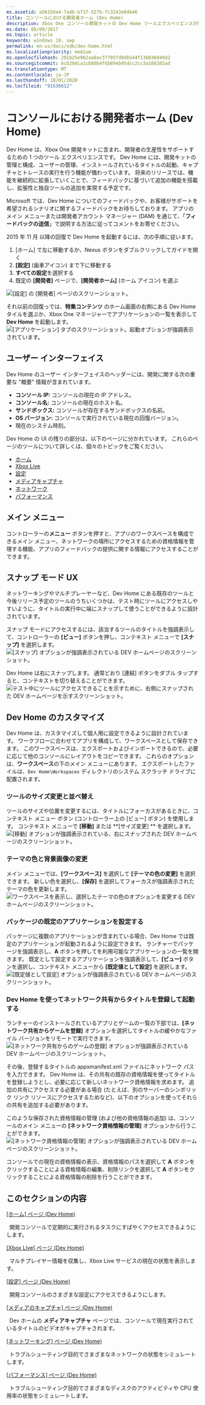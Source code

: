 ```yaml
---
ms.assetid: a56156e4-7adb-bf37-527b-fc3243e04b46
title: コンソールにおける開発者ホーム (Dev Home)
description: Xbox One コンソール開発キットの Dev Home ツールエクスペリエンスが開発者の生産性を向上させる方法について説明します。
ms.date: 08/09/2017
ms.topic: article
keywords: windows 10, uwp
permalink: en-us/docs/xdk/dev-home.html
ms.localizationpriority: medium
ms.openlocfilehash: 291b25e962aa8ac37705fd0db544f138036949d2
ms.sourcegitcommit: 6cb20dca1cb60b4f6b894b95dcc2cc3a166165ad
ms.translationtype: MT
ms.contentlocale: ja-JP
ms.lasthandoff: 10/01/2020
ms.locfileid: "91636612"
---
```

# <a name="developer-home-on-the-console-dev-home"></a>コンソールにおける開発者ホーム (Dev Home)
   
  
Dev Home は、Xbox One 開発キットに含まれ、開発者の生産性をサポートするための 1 つのツール エクスペリエンスです。 Dev Home には、開発キットの管理と構成、ユーザーの管理、インストールされているタイトルの起動、キャプチャとトレースの実行を行う機能が備わっています。 将来のリリースでは、機能を継続的に拡張していくことで、フィードバックに基づいて追加の機能を搭載し、拡張性と独自ツールの追加を実現する予定です。   
   
  
Microsoft では、Dev Home についてのフィードバックや、お客様がサポートを希望されるシナリオに関するフィードバックをお待ちしております。 アプリのメイン メニューまたは開発者アカウント マネージャー (DAM) を通じて、「**フィードバックの送信**」で説明する方法に従ってコメントをお寄せください。   
   
  
2015 年 11 月 以降の回復で Dev Home を起動するには、次の手順に従います。  
 
   1. [ホーム] で左に移動するか、Nexus ボタンをダブルクリックしてガイドを開く  
   1. **[設定]** (歯車アイコン) まで下に移動する   
   1. **すべての設定**を選択する  
   1. 既定の **[開発者]** ページで、**[開発者ホーム]** (ホーム アイコン) を選ぶ   

 ![[設定] の [開発者] ページのスクリーンショット。](images/dev_home_icons.png)   
  
それ以前の回復っでは、**特集コンテンツ** のホーム画面の右側にある Dev Home タイルを選ぶか、Xbox One マネージャーでアプリケーションの一覧を表示して **Dev Home** を起動します。   
 ![[アプリケーション] タブのスクリーンショット。起動オプションが強調表示されています。](images/dev_home_1.png) 
<a id="ID4EBC"></a>

   

## <a name="user-interface"></a>ユーザー インターフェイス  
   
  
Dev Home のユーザー インターフェイスのヘッダーには、開発に関する次の重要な "概要" 情報が含まれています。   
 
   *  **コンソール IP:** コンソールの現在の IP アドレス。   
   *  **コンソール名:** コンソールの現在のホスト名。  
   *  **サンドボックス:** コンソールが存在するサンドボックスの名前。  
   *  **OS バージョン:** コンソールで実行されている現在の回復バージョン。
   *  現在のシステム時刻。   

   
  
Dev Home の UI の残りの部分は、以下のページに分かれています。 これらのページのツールについて詳しくは、個々のトピックをご覧ください。   
 
   *  [ホーム](devhome-home.md)  
   *  [Xbox Live](devhome-live.md)  
   *  [設定](devhome-settings.md)  
   *  [メディアキャプチャ](devhome-capture.md)  
   *  [ネットワーク](devhome-networking.md)  
   *  [パフォーマンス](devhome-performance.md)  

  
<a id="ID4EKE"></a>

   

## <a name="main-menu"></a>メイン メニュー  
   
  
コントローラーの**メニュー** ボタンを押すと、アプリのワークスペースを構成できるメイン メニュー、ネットワークの場所にアクセスするための資格情報を管理する機能、アプリのフィードバックの提供に関する情報にアクセスすることができます。   
  
<a id="ID4EUE"></a>

   

## <a name="snap-mode-ux"></a>スナップ モード UX  
   
  
ネットワーキングやマルチプレーヤーなど、Dev Home にある既存のツールと今後リリース予定のツールのうちいくつかは、テスト時にツールにアクセスしやすいように、タイトルの実行中に端にスナップして使うことができるように設計されています。   
   
  
スナップ モードにアクセスするには、該当するツールのタイトルを強調表示して、コントローラーの **[ビュー]** ボタンを押し、コンテキスト メニューで **[スナップ]** を選択します。  
 ![[スナップ] オプションが強調表示されている DEV ホームページのスクリーンショット。](images/dev_home_4.png)   
  
Dev Home は右にスナップします。 通常どおり [連結] ボタンをダブル タップすると、コンテキストを切り替えることができます。  
 ![テスト中にツールにアクセスできることを示すために、右側にスナップされた DEV ホームページを示すスクリーンショット。](images/dev_home_5.png)  
<a id="ID4EKF"></a>

   

## <a name="customizing-dev-home"></a>Dev Home のカスタマイズ  
   
  
Dev Home は、カスタマイズして個人用に設定できるように設計されています。 ワークフローに合わせてアプリを構成して、ワークスペースとして保存できます。 このワークスペースは、エクスポートおよびインポートできるので、必要に応じて他のコンソールにレイアウトをコピーできます。 これらのオプションは、**ワークスペース**の下のメイン メニューにあります。 エクスポートしたファイルは、`Dev Home\Workspaces` ディレクトリのシステム スクラッチ ドライブに配置されます。   
 
<a id="ID4EVF"></a>

   

### <a name="resizing-and-reordering-tools"></a>ツールのサイズ変更と並べ替え  
   
  
ツールのサイズや位置を変更するには、タイトルにフォーカスがあるときに、コンテキスト メニュー ボタン (コントローラー上の [ビュー] ボタン) を使用します。 コンテキスト メニューで **[移動]** または **[サイズ変更] ** を選択します。   
 ![[移動] オプションが強調表示されている、右にスナップされた DEV ホームページのスクリーンショット。](images/dev_home_6.png)  
<a id="ID4EEG"></a>

   

### <a name="changing-theme-color-and-background-image"></a>テーマの色と背景画像の変更  
   
  
メイン メニューでは、**[ワークスペース]** を選択して **[テーマの色の変更]** を選択できます。 新しい色を選択し、**[保存]** を選択してフォーカスが強調表示されたテーマの色を更新します。   
 ![ワークスペースを表示し、選択したテーマの色のオプションを変更する DEV ホームページのスクリーンショット。](images/dev_home_7.png)  
<a id="ID4EVG"></a>

   

### <a name="setting-the-default-application-for-a-package"></a>パッケージの既定のアプリケーションを設定する  
   
  
パッケージに複数のアプリケーションが含まれている場合、Dev Home では既定のアプリケーションが起動されるように設定できます。 ランチャーでパッケージを強調表示し、**A** ボタンを押してを利用可能なアプリケーションの一覧を開きます。 既定として設定するアプリケーションを強調表示して、**[ビュー]** ボタンを選択し、コンテキスト メニューから **[既定値として設定]** を選択します。   
 ![[既定値として設定] オプションが強調表示されている DEV ホームページのスクリーンショット。](images/dev_home_setdefault.png)  
<a id="ID4EGH"></a>

   

### <a name="using-dev-home-to-register-and-launch-titles-from-a-network-share"></a>Dev Home を使ってネットワーク共有からタイトルを登録して起動する  
   
  
ランチャーのインストールされているアプリとゲームの一覧の下部では、**[ネットワーク共有からゲームを登録]** オプションを選択してタイトルの緩やかなファイル バージョンをリモートで実行できます。   
 ![[ネットワーク共有からのゲームの登録] オプションが強調表示されている DEV ホームページのスクリーンショット。](images/dev_home_8.png)   
  
その後、登録するタイトルの appxmanifest.xml ファイルにネットワーク パスを入力できます。 Dev Home は、その共有の既存の資格情報を使ってタイトルを登録しようとし、必要に応じて新しいネットワーク資格情報を求めます。 追加の共有にアクセスする必要がある場合 (たとえば、別のサーバーのシンボリック リンク リソースにアクセスするためなど)、以下のオプションを使ってそれらの共有を追加する必要があります。   
   
  
このような保存された資格情報の管理 (および他の資格情報の追加) は、コンソールのメイン メニューの **[ネットワーク資格情報の管理]** オプションから行うことができます。   
 ![[ネットワーク資格情報の管理] オプションが強調表示されている DEV ホームページのスクリーンショット。](images/dev_home_9.png)   
  
コンソールでの現在の資格情報の表示、資格情報のパスを選択して **A** ボタンをクリックすることによる資格情報の編集、削除リンクを選択して **A** ボタンをクリックすることによる資格情報の削除を行うことができます。   
   
<a id="ID4EGAAC"></a>

   

## <a name="in-this-section"></a>このセクションの内容  
  
[[ホーム] ページ (Dev Home)](devhome-home.md)  


&nbsp;&nbsp;開発コンソールで定期的に実行されるタスクにすばやくアクセスできるようにします。 
  
  
[[Xbox Live] ページ (Dev Home)](devhome-live.md)  


&nbsp;&nbsp;マルチプレイヤー情報を収集し、Xbox Live サービスの現在の状態を表示します。 
  
  
[[設定] ページ (Dev Home)](devhome-settings.md)  


&nbsp;&nbsp;開発コンソールのさまざまな設定にアクセスできるようにします。 
  
  
[[メディアのキャプチャ] ページ (Dev Home)](devhome-capture.md)  


&nbsp;&nbsp;Dev ホームの **メディアキャプチャ** ページでは、コンソールで現在実行されているタイトルのビデオがキャプチャされます。 
  
  
[[ネットワーキング] ページ (Dev Home)](devhome-networking.md)  


&nbsp;&nbsp;トラブルシューティング目的でさまざまなネットワークの状態をシミュレートします。 
  
  
[[パフォーマンス] ページ (Dev Home)](devhome-performance.md)  


&nbsp;&nbsp;トラブルシューティング目的でさまざまなディスクのアクティビティや CPU 使用率の状態をシミュレートします。 
 